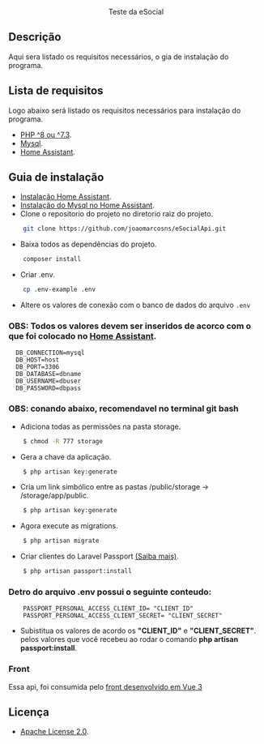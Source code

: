 <p align="center"><a href="#" target="_blank"></a>Teste da eSocial</p>

## Descrição

<p>Aqui sera listado os requisitos necessários, o gia de instalação do programa.</p>

## Lista de requisitos
Logo abaixo será listado os requisitos necessários para instalação do programa.

- [PHP ^8 ou ^7.3](https://www.apachefriends.org/pt_br/download_success.html).
- [Mysql](https://www.apachefriends.org/pt_br/download_success.html).
- [Home Assistant](https://www.home-assistant.io/).

## Guia de instalação
- [Instalação Home Assistant](https://www.home-assistant.io/installation/).
- [Instalação do Mysql no Home Assistant](https://www.home-assistant.io/integrations/recorder/).
- Clone o repositorio do projeto no diretorio raiz do projeto.
``` bash    
    git clone https://github.com/joaomarcosns/eSocialApi.git
```
- Baixa todos as dependências do projeto.
``` bash    
    composer install 
```
- Criar .env.
``` bash    
    cp .env-example .env 
```
- Altere os valores de conexão com o banco de dados do arquivo `.env`
### OBS: Todos os valores devem ser inseridos de acorco com o que foi colocado no <a href="https://www.home-assistant.io/integrations/recorder/" target="_blank">Home Assistant</a>.
```env
  DB_CONNECTION=mysql
  DB_HOST=host
  DB_PORT=3306
  DB_DATABASE=dbname
  DB_USERNAME=dbuser
  DB_PASSWORD=dbpass
```
### OBS: conando abaixo, recomendavel no terminal git bash
- Adiciona todas as permissões na pasta storage.
``` bash    
    $ chmod -R 777 storage
```
- Gera a chave da aplicação.
``` bash    
    $ php artisan key:generate
```
- Cria um link simbólico entre as pastas /public/storage -> /storage/app/public.
``` bash    
    $ php artisan key:generate
```
- Agora execute as migrations.
``` bash    
    $ php artisan migrate
```
- Criar clientes do Laravel Passport <a href="https://laravel.com/docs/8.x/passport" target="_blank">(Saiba mais)</a>.
``` bash    
    $ php artisan passport:install
```

### Detro do arquivo .env possui o seguinte conteudo:

``` env 
    PASSPORT_PERSONAL_ACCESS_CLIENT_ID= "CLIENT_ID"
    PASSPORT_PERSONAL_ACCESS_CLIENT_SECRET= "CLIENT_SECRET"
```

- Subistitua os valores de acordo os <b>"CLIENT_ID"</b> e <b>"CLIENT_SECRET"</b>. pelos valores que você recebeu ao rodar o comando <b>php artisan passport:install</b>.

### Front 
<p>Essa api, foi consumida pelo 
<a href="https://github.com/joaomarcosns/esocialfront.git">front desenvolvido em Vue 3</a>
</p>








## Licença
- [Apache License 2.0](https://choosealicense.com/licenses/apache-2.0/).
